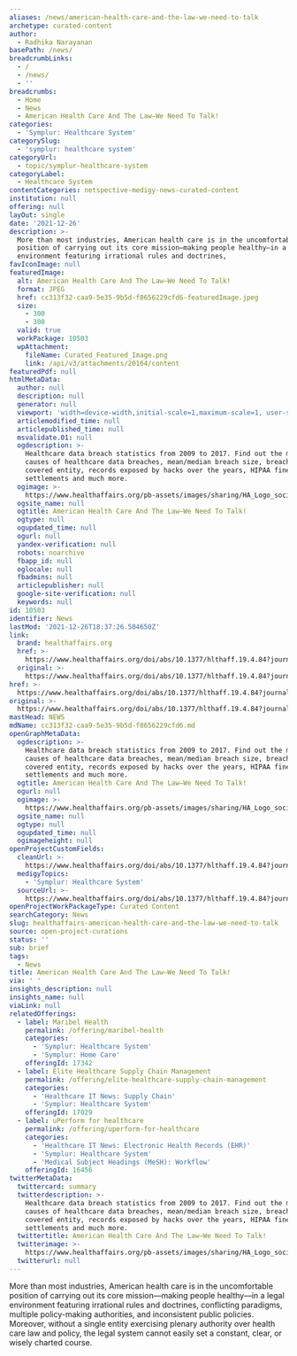 ```yaml
---
aliases: /news/american-health-care-and-the-law-we-need-to-talk
archetype: curated-content
author:
  - Radhika Narayanan
basePath: /news/
breadcrumbLinks:
  - /
  - /news/
  - ''
breadcrumbs:
  - Home
  - News
  - American Health Care And The Law—We Need To Talk!
categories:
  - 'Symplur: Healthcare System'
categorySlug:
  - 'symplur: healthcare system'
categoryUrl:
  - topic/symplur-healthcare-system
categoryLabel:
  - Healthcare System
contentCategories: netspective-medigy-news-curated-content
institution: null
offering: null
layOut: single
date: '2021-12-26'
description: >-
  More than most industries, American health care is in the uncomfortable
  position of carrying out its core mission—making people healthy—in a legal
  environment featuring irrational rules and doctrines,
favIconImage: null
featuredImage:
  alt: American Health Care And The Law—We Need To Talk!
  format: JPEG
  href: cc313f32-caa9-5e35-9b5d-f8656229cfd6-featuredImage.jpeg
  size:
    - 300
    - 300
  valid: true
  workPackage: 10503
  wpAttachment:
    fileName: Curated_Featured_Image.png
    link: /api/v3/attachments/20164/content
featuredPdf: null
htmlMetaData:
  author: null
  description: null
  generator: null
  viewport: 'width=device-width,initial-scale=1,maximum-scale=1, user-scalable=0'
  articlemodified_time: null
  articlepublished_time: null
  msvalidate.01: null
  ogdescription: >-
    Healthcare data breach statistics from 2009 to 2017. Find out the main
    causes of healthcare data breaches, mean/median breach size, breaches by
    covered entity, records exposed by hacks over the years, HIPAA fines and
    settlements and much more.
  ogimage: >-
    https://www.healthaffairs.org/pb-assets/images/sharing/HA_Logo_social-thumb-Journal_2020-01-1608057749597.png
  ogsite_name: null
  ogtitle: American Health Care And The Law—We Need To Talk!
  ogtype: null
  ogupdated_time: null
  ogurl: null
  yandex-verification: null
  robots: noarchive
  fbapp_id: null
  oglocale: null
  fbadmins: null
  articlepublisher: null
  google-site-verification: null
  keywords: null
id: 10503
identifier: News
lastMod: '2021-12-26T18:37:26.504650Z'
link:
  brand: healthaffairs.org
  href: >-
    https://www.healthaffairs.org/doi/abs/10.1377/hlthaff.19.4.84?journalCode=hlthaff
  original: >-
    https://www.healthaffairs.org/doi/abs/10.1377/hlthaff.19.4.84?journalCode=hlthaff
href: >-
  https://www.healthaffairs.org/doi/abs/10.1377/hlthaff.19.4.84?journalCode=hlthaff
original: >-
  https://www.healthaffairs.org/doi/abs/10.1377/hlthaff.19.4.84?journalCode=hlthaff
mastHead: NEWS
mdName: cc313f32-caa9-5e35-9b5d-f8656229cfd6.md
openGraphMetaData:
  ogdescription: >-
    Healthcare data breach statistics from 2009 to 2017. Find out the main
    causes of healthcare data breaches, mean/median breach size, breaches by
    covered entity, records exposed by hacks over the years, HIPAA fines and
    settlements and much more.
  ogtitle: American Health Care And The Law—We Need To Talk!
  ogurl: null
  ogimage: >-
    https://www.healthaffairs.org/pb-assets/images/sharing/HA_Logo_social-thumb-Journal_2020-01-1608057749597.png
  ogsite_name: null
  ogtype: null
  ogupdated_time: null
  ogimageheight: null
openProjectCustomFields:
  cleanUrl: >-
    https://www.healthaffairs.org/doi/abs/10.1377/hlthaff.19.4.84?journalCode=hlthaff
  medigyTopics:
    - 'Symplur: Healthcare System'
  sourceUrl: >-
    https://www.healthaffairs.org/doi/abs/10.1377/hlthaff.19.4.84?journalCode=hlthaff
openProjectWorkPackageType: Curated Content
searchCategory: News
slug: healthaffairs-american-health-care-and-the-law-we-need-to-talk
source: open-project-curations
status: ''
sub: brief
tags:
  - News
title: American Health Care And The Law—We Need To Talk!
via: ' '
insights_description: null
insights_name: null
viaLink: null
relatedOfferings:
  - label: Maribel Health
    permalink: /offering/maribel-health
    categories:
      - 'Symplur: Healthcare System'
      - 'Symplur: Home Care'
    offeringId: 17342
  - label: Elite Healthcare Supply Chain Management
    permalink: /offering/elite-healthcare-supply-chain-management
    categories:
      - 'Healthcare IT News: Supply Chain'
      - 'Symplur: Healthcare System'
    offeringId: 17029
  - label: uPerform for healthcare
    permalink: /offering/uperform-for-healthcare
    categories:
      - 'Healthcare IT News: Electronic Health Records (EHR)'
      - 'Symplur: Healthcare System'
      - 'Medical Subject Headings (MeSH): Workflow'
    offeringId: 16456
twitterMetaData:
  twittercard: summary
  twitterdescription: >-
    Healthcare data breach statistics from 2009 to 2017. Find out the main
    causes of healthcare data breaches, mean/median breach size, breaches by
    covered entity, records exposed by hacks over the years, HIPAA fines and
    settlements and much more.
  twittertitle: American Health Care And The Law—We Need To Talk!
  twitterimage: >-
    https://www.healthaffairs.org/pb-assets/images/sharing/HA_Logo_social-thumb-Journal_2020-01-1608057749597.png
  twitterurl: null
---
```

<p>More than most industries, American health care is in the uncomfortable position of carrying out its core mission—making people healthy—in a legal environment featuring irrational rules and doctrines, conflicting paradigms, multiple policy-making authorities, and inconsistent public policies.
Moreover, without a single entity exercising plenary authority over health care law and policy, the legal system cannot easily set a constant, clear, or wisely charted course.</p>